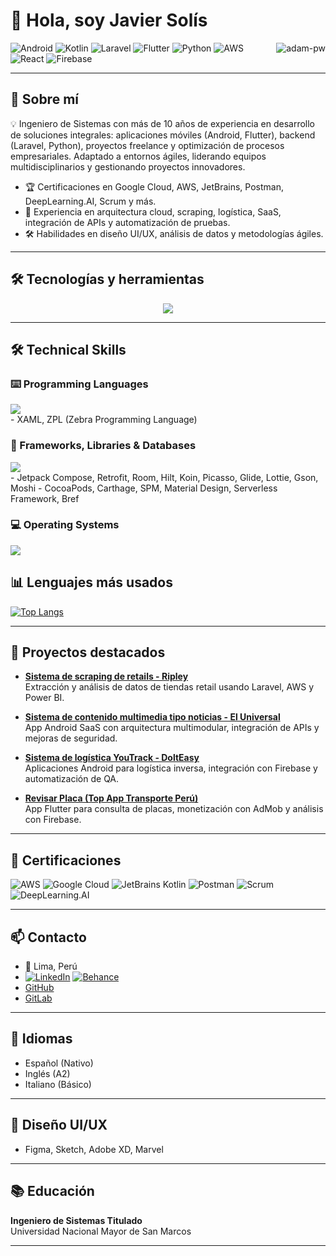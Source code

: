 # 👋 Hola, soy Javier Solís

<p><img align="right" src="https://github.com/Adam-pw/Adam-pw/blob/main/animation_500_kxa883sd.gif" alt="adam-pw" /></p>

![Android](https://img.shields.io/badge/Android-3DDC84?style=for-the-badge&logo=android&logoColor=white)
![Kotlin](https://img.shields.io/badge/Kotlin-0095D5?style=for-the-badge&logo=kotlin&logoColor=white)
![Laravel](https://img.shields.io/badge/Laravel-FF2D20?style=for-the-badge&logo=laravel&logoColor=white)
![Flutter](https://img.shields.io/badge/Flutter-02569B?style=for-the-badge&logo=flutter&logoColor=white)
![Python](https://img.shields.io/badge/Python-3776AB?style=for-the-badge&logo=python&logoColor=white)
![AWS](https://img.shields.io/badge/AWS-232F3E?style=for-the-badge&logo=amazon-aws&logoColor=white)
![React](https://img.shields.io/badge/React-20232A?style=for-the-badge&logo=react&logoColor=61DAFB)
![Firebase](https://img.shields.io/badge/Firebase-FFCA28?style=for-the-badge&logo=firebase&logoColor=white)

---

## 🚀 Sobre mí

💡 Ingeniero de Sistemas con más de 10 años de experiencia en desarrollo de soluciones integrales: aplicaciones móviles (Android, Flutter), backend (Laravel, Python), proyectos freelance y optimización de procesos empresariales. Adaptado a entornos ágiles, liderando equipos multidisciplinarios y gestionando proyectos innovadores.

- 🏆 Certificaciones en Google Cloud, AWS, JetBrains, Postman, DeepLearning.AI, Scrum y más.
- 🎯 Experiencia en arquitectura cloud, scraping, logística, SaaS, integración de APIs y automatización de pruebas.
- 🛠️ Habilidades en diseño UI/UX, análisis de datos y metodologías ágiles.

---

## 🛠️ Tecnologías y herramientas

<div align="center">
  <img src="https://skillicons.dev/icons?i=android,kotlin,flutter,laravel,python,aws,react,vue,php,js,git,docker,mysql,postgres,firebase,figma" />
</div>

---

## 🛠️ Technical Skills

### ⌨️ Programming Languages

<div>
  <img src="https://skillicons.dev/icons?i=kotlin,php,python,java,swift,objc,js,csharp,cpp,dart" />
</div>
- XAML, ZPL (Zebra Programming Language)

### 🧰 Frameworks, Libraries & Databases

<div>
  <img src="https://skillicons.dev/icons?i=laravel,android,flutter,react,vue,django,mysql,postgres,mongodb,sqlite,firebase" />
</div>
- Jetpack Compose, Retrofit, Room, Hilt, Koin, Picasso, Glide, Lottie, Gson, Moshi  
- CocoaPods, Carthage, SPM, Material Design, Serverless Framework, Bref

### 💻 Operating Systems

<div>
  <img src="https://skillicons.dev/icons?i=windows,linux,apple,fedora" />
</div>

## 📊 Lenguajes más usados

[![Top Langs](https://github-readme-stats.vercel.app/api/top-langs/?username=JavierSolis&layout=compact&theme=radical)](https://github.com/JavierSolis)

---

## 🌟 Proyectos destacados

- **[Sistema de scraping de retails - Ripley](#)**  
  Extracción y análisis de datos de tiendas retail usando Laravel, AWS y Power BI.

- **[Sistema de contenido multimedia tipo noticias - El Universal](#)**  
  App Android SaaS con arquitectura multimodular, integración de APIs y mejoras de seguridad.

- **[Sistema de logística YouTrack - DoltEasy](#)**  
  Aplicaciones Android para logística inversa, integración con Firebase y automatización de QA.

- **[Revisar Placa (Top App Transporte Perú)](https://play.google.com/store/apps/details?id=com.javierjsolis.revisarplaca)**  
  App Flutter para consulta de placas, monetización con AdMob y análisis con Firebase.

---

## 🏅 Certificaciones

![AWS](https://img.shields.io/badge/AWS%20Practitioner-232F3E?style=flat-square&logo=amazon-aws&logoColor=white)
![Google Cloud](https://img.shields.io/badge/Google%20Cloud-Core%20Infrastructure-4285F4?style=flat-square&logo=google-cloud&logoColor=white)
![JetBrains Kotlin](https://img.shields.io/badge/Kotlin%20para%20Android-0095D5?style=flat-square&logo=kotlin&logoColor=white)
![Postman](https://img.shields.io/badge/API%20Testing-FF6C37?style=flat-square&logo=postman&logoColor=white)
![Scrum](https://img.shields.io/badge/Scrum%20Master-6DB33F?style=flat-square&logo=scrumalliance&logoColor=white)
![DeepLearning.AI](https://img.shields.io/badge/ChatGPT%20Prompt%20Engineering-3C3C3C?style=flat-square&logo=openai&logoColor=white)

---

## 📫 Contacto

- 📍 Lima, Perú
- [![LinkedIn](https://camo.githubusercontent.com/8c0692475a5bfc1d9e7361074bdb648e567cae7b5b40ffd32adae31180b0d7b6/68747470733a2f2f696d672e736869656c64732e696f2f62616467652f4c696e6b6564496e2d3030373742353f7374796c653d666f722d7468652d6261646765266c6f676f3d6c696e6b6564696e266c6f676f436f6c6f723d7768697465)](https://www.linkedin.com/in/android-developer-peru/)
  [![Behance](https://img.shields.io/badge/Behance-1769FF?style=for-the-badge&logo=behance&logoColor=white)](https://www.behance.net/JavierJSolis)
- [GitHub](https://github.com/JavierSolis)
- [GitLab](https://gitlab.com/JavierSolis)

---

## 💬 Idiomas

- Español (Nativo)
- Inglés (A2)
- Italiano (Básico)

---

## 🎨 Diseño UI/UX

- Figma, Sketch, Adobe XD, Marvel

---

## 📚 Educación

**Ingeniero de Sistemas Titulado**  
Universidad Nacional Mayor de San Marcos

---

<!-- Puedes agregar banners, GIFs, o widgets adicionales si lo deseas. -->

